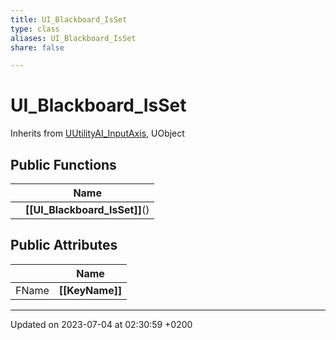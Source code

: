 ```yaml
---
title: UI_Blackboard_IsSet
type: class
aliases: UI_Blackboard_IsSet
share: false

---
```


# UI_Blackboard_IsSet





Inherits from [UUtilityAI_InputAxis](/docs/SDK/Source/Classes/classUUtilityAI__InputAxis.md), UObject

## Public Functions

|                | Name           |
| -------------- | -------------- |
| | **[[UI_Blackboard_IsSet]]**() |

## Public Attributes

|                | Name           |
| -------------- | -------------- |
| FName | **[[KeyName]]**  |

-------------------------------

Updated on 2023-07-04 at 02:30:59 +0200